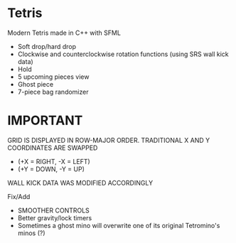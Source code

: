 # Tetris
Modern Tetris made in C++ with SFML

- Soft drop/hard drop
- Clockwise and counterclockwise rotation functions (using SRS wall kick data)
- Hold
- 5 upcoming pieces view
- Ghost piece
- 7-piece bag randomizer

# IMPORTANT
GRID IS DISPLAYED IN ROW-MAJOR ORDER. TRADITIONAL X AND Y COORDINATES ARE SWAPPED
- (+X = RIGHT, -X = LEFT)
- (+Y = DOWN, -Y = UP)

WALL KICK DATA WAS MODIFIED ACCORDINGLY

Fix/Add
- SMOOTHER CONTROLS
- Better gravity/lock timers
- Sometimes a ghost mino will overwrite one of its original Tetromino's minos (?)
